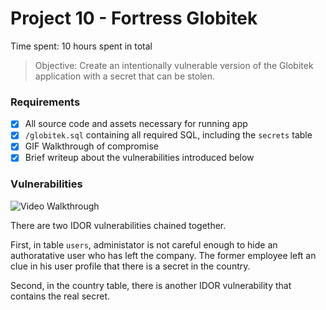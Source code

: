 # Project 10 - Fortress Globitek

Time spent: 10 hours spent in total

> Objective: Create an intentionally vulnerable version of the Globitek application with a secret that can be stolen.

### Requirements

- [x] All source code and assets necessary for running app
- [x] `/globitek.sql` containing all required SQL, including the `secrets` table
- [x] GIF Walkthrough of compromise
- [x] Brief writeup about the vulnerabilities introduced below

### Vulnerabilities
<img src='http://i.imgur.com/gXc83lK.gif' title='Video Walkthrough' width='' alt='Video Walkthrough' />



There are two IDOR vulnerabilities chained together. 

First, in table `users`, administator is not careful enough to hide an authoratative user who has left the company. The former employee left an clue in his user profile that there is a secret in the country. 

Second, in the country table, there is another IDOR vulnerability that contains the real secret. 

